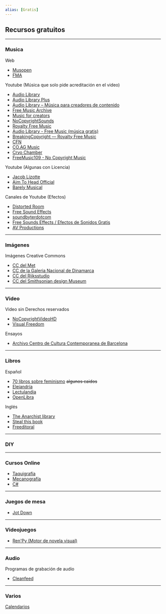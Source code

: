 ```yaml
---
alias: [Gratis]
---
```


## Recursos gratuitos
---

### Musica

Web
+ [Musopen](https://musopen.org/music/)
+ [FMA](https://freemusicarchive.org/)

Youtube (Música que solo pide acreditación en el video)
+ [Audio Library](https://www.youtube.com/channel/UCZVzgqp-fRUgyvRAmlm9IxA)
+ [Audio Library Plus](https://www.youtube.com/c/AudioLibraryPlus)
+ [Audio Library – Música para creadores de contenido](https://www.youtube.com/c/audiolibrary-channel)
+ [Free Music Archive](https://www.youtube.com/channel/UCTIjW64Fq3qr3QdL9krgO-w)
+ [Music for creators](https://www.youtube.com/c/MusicforCreators)
+ [NoCopyrightSounds](https://www.youtube.com/c/NoCopyrightSounds)
+ [Royalty Free Music](https://www.youtube.com/channel/UCq2gzWSA3nu6_Zb1YczqKVg)
+ [Audio Library - Free Music (música gratis)](https://www.youtube.com/channel/UCHae4C99XJORB7Iog62wqvw)
+ [BreakingCopyright — Royalty Free Music](https://www.youtube.com/user/BreakingTheCopyright)
+ [CFN](https://www.youtube.com/user/cfnetworks/featured)
+ [CO.AG Music](https://www.youtube.com/channel/UCcavSftXHgxLBWwLDm_bNvA)
+ [Cryo Chamber](https://www.youtube.com/c/cryochamberlabel/featured)
+ [FreeMusic109 - No Copyright Music](https://www.youtube.com/channel/UCpCICmVGoV3Hxe9zC4W7IjQ)
	
Youtube (Algunas con Licencia) 
+ [Jacob Lizotte](https://www.youtube.com/user/Thrasher726)
+ [Aim To Head Official](https://www.youtube.com/channel/UC1KJEk-EZMmDF9DJKMK5OCQ)
+ [Barely Musical](https://www.youtube.com/c/BarelyMusical/about)

Canales de Youtube (Efectos)
+ [Distorted Room](https://www.youtube.com/c/Distortedroom/featured)
+ [Free Sound Effects](https://www.youtube.com/channel/UCgsDULVtTRBOlC7m73NII7Q)
+ [soundbyterdotcom](https://www.youtube.com/user/soundbyterdotcom)
+ [Free Sounds Effects / Efectos de Sonidos Gratis](https://www.youtube.com/user/SinMachinimas)
+ [AV Productions](https://www.youtube.com/user/JustAudio2008/videos)

---

### Imágenes

Imágenes Creative Commons
+ [CC del Met](https://www.metmuseum.org/art/collection)
+ [CC de la Galeria Nacional de Dinamarca](https://www.smk.dk/es/)
+ [CC del Rijksstudio](https://www.rijksmuseum.nl/en)
+ [CC del Smithsonian design Museum](https://www.cooperhewitt.org/)

---

### Video

Video sin Derechos reservados
+ [NoCopyrightVideoHD](https://www.youtube.com/channel/UC0T9mnsMtb9X0SGX3Uy1hew)
+ [Visual Freedom](https://www.youtube.com/channel/UCBF3PzstDFVBCxb6RwHJfYQ)

Ensayos
+ [Archivo Centro de Cultura Contemporanea de Barcelona](https://www.cccb.org/es/multimedia/listas-reproduccion)

---

### Libros

Español
+ [70 libros sobre feminismo](https://malsalvaje.com/2018/10/05/megapost-70-libros-gratuitos-sobre-feminismo-cultura-y-estudios-de-genero/) ~~algunos caidos~~
+ [Elejandría](https://www.elejandria.com/)
+ [Lectulandia](https://www.lectulandia.co/)
+ [OpenLibra](https://openlibra.com/es/)

Inglés
+ [The Anarchist library](https://theanarchistlibrary.org/special/index)
+ [Steal this book](http://tenant.net/Community/steal/steal.html#2.01.0)
+ [Freeditoral](https://freeditorial.com/)


---

### DIY


---

### Cursos Online

+ [Taquigrafía](http://www.mailxmail.com/curso-taquigrafia)
+ [Mecanografía](https://www.mecanografia-online.com/)
+ [C#](https://capacitateparaelempleo.org/pages.php?r=.tema&tagID=12989)


---

### Juegos de mesa

+ [Jot Down](https://www.jotdown.es/2020/03/descarga-este-juego-de-mesa-gratuito-y-quedateencasa/)


---

### Videojuegos

+ [Ren'Py (Motor de novela visual)](https://www.renpy.org/)


---

### Audio

Programas de grabación de audio
+ [Cleanfeed](https://cleanfeed.net/)


---

### Varios

[Calendarios](https://incompetech.com/gallimaufry/)
